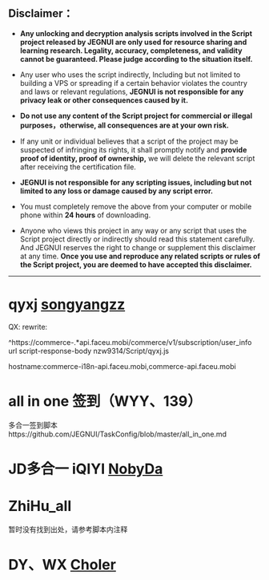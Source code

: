 
## Disclaimer：

* **Any unlocking and decryption analysis scripts involved in the Script project released by JEGNUI are only used for resource sharing and learning research. Legality, accuracy, completeness, and validity cannot be guaranteed. Please judge according to the situation itself.**

* Any user who uses the script indirectly, Including but not limited to building a VPS or spreading if a certain behavior violates the country and laws or relevant regulations, **JEGNUI is not responsible for any privacy leak or other consequences caused by it.**

* **Do not use any content of the Script project for commercial or illegal purposes，otherwise, all consequences are at your own risk.**

* If any unit or individual believes that a script of the project may be suspected of infringing its rights, it shall promptly notify and **provide proof of identity, proof of ownership,** we will delete the relevant script after receiving the certification file.

* **JEGNUI is not responsible for any scripting issues, including but not limited to any loss or damage caused by any script error.**

* You must completely remove the above from your computer or mobile phone within **24 hours** of downloading.

* Anyone who views this project in any way or any script that uses the Script project directly or indirectly should read this statement carefully. And JEGNUI reserves the right to change or supplement this disclaimer at any time. **Once you use and reproduce any related scripts or rules of the Script project, you are deemed to have accepted this disclaimer.**

---

# qyxj [songyangzz](https://github.com/songyangzz/QuantumultX/tree/master/ulike)

QX: rewrite:

^https://commerce-.*api.faceu.mobi/commerce/v1/subscription/user_info url script-response-body nzw9314/Script/qyxj.js

hostname:commerce-i18n-api.faceu.mobi,commerce-api.faceu.mobi

# all in one 签到（WYY、139）

多合一签到脚本https://github.com/JEGNUI/TaskConfig/blob/master/all_in_one.md

# JD多合一 iQIYI [NobyDa](https://github.com/JEGNUI/Script/tree/master/JD-DailyBonus)

# ZhiHu_all

暂时没有找到出处，请参考脚本内注释

# DY、WX [Choler](https://github.com/Choler/Surge/tree/master/Script)


